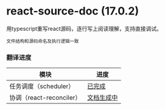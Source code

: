 # react-source-doc (17.0.2)
用typescript重写react源码，逐行写上阅读理解，支持直接调试。

`文件结构和源码命名及执行逻辑一致`

### 翻译进度

| 模块  | 进度 |
| ---- | ---- |
| 任务调度（scheduler）| [已完成](./packages/scheduler/README.md) |
| 协调（react-reconciler）| [文档生成中](./packages/react-reconciler/README.md) |